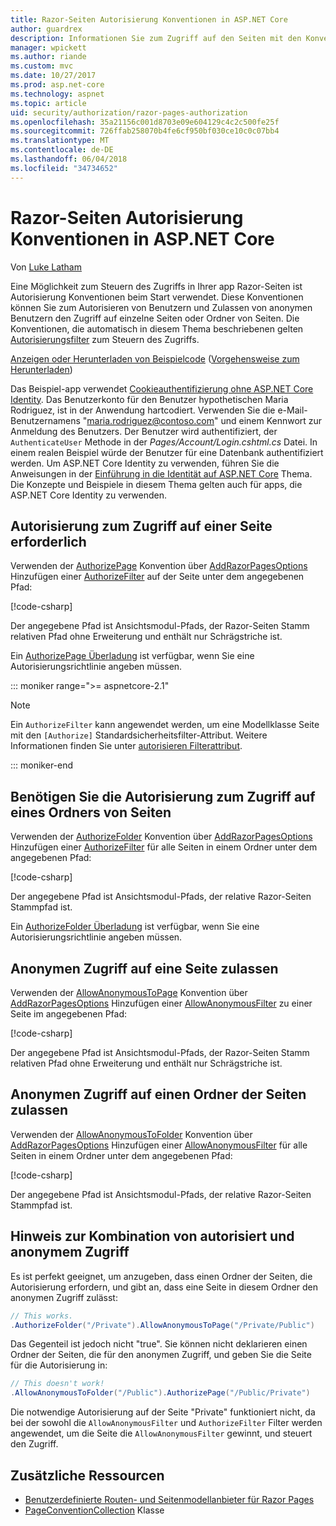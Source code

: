 ```yaml
---
title: Razor-Seiten Autorisierung Konventionen in ASP.NET Core
author: guardrex
description: Informationen Sie zum Zugriff auf den Seiten mit den Konventionen zu steuern, die Autorisierung von Benutzern und ermöglichen anonyme Benutzern den Zugriff auf Seiten oder Ordner von Seiten.
manager: wpickett
ms.author: riande
ms.custom: mvc
ms.date: 10/27/2017
ms.prod: asp.net-core
ms.technology: aspnet
ms.topic: article
uid: security/authorization/razor-pages-authorization
ms.openlocfilehash: 35a21156c001d8703e09e604129c4c2c500fe25f
ms.sourcegitcommit: 726ffab258070b4fe6cf950bf030ce10c0c07bb4
ms.translationtype: MT
ms.contentlocale: de-DE
ms.lasthandoff: 06/04/2018
ms.locfileid: "34734652"
---
```

# <a name="razor-pages-authorization-conventions-in-aspnet-core"></a>Razor-Seiten Autorisierung Konventionen in ASP.NET Core

Von [Luke Latham](https://github.com/guardrex)

Eine Möglichkeit zum Steuern des Zugriffs in Ihrer app Razor-Seiten ist Autorisierung Konventionen beim Start verwendet. Diese Konventionen können Sie zum Autorisieren von Benutzern und Zulassen von anonymen Benutzern den Zugriff auf einzelne Seiten oder Ordner von Seiten. Die Konventionen, die automatisch in diesem Thema beschriebenen gelten [Autorisierungsfilter](xref:mvc/controllers/filters#authorization-filters) zum Steuern des Zugriffs.

[Anzeigen oder Herunterladen von Beispielcode](https://github.com/aspnet/Docs/tree/master/aspnetcore/security/authorization/razor-pages-authorization/sample) ([Vorgehensweise zum Herunterladen](xref:tutorials/index#how-to-download-a-sample))

Das Beispiel-app verwendet [Cookieauthentifizierung ohne ASP.NET Core Identity](xref:security/authentication/cookie). Das Benutzerkonto für den Benutzer hypothetischen Maria Rodriguez, ist in der Anwendung hartcodiert. Verwenden Sie die e-Mail-Benutzernamens "maria.rodriguez@contoso.com" und einem Kennwort zur Anmeldung des Benutzers. Der Benutzer wird authentifiziert, der `AuthenticateUser` Methode in der *Pages/Account/Login.cshtml.cs* Datei. In einem realen Beispiel würde der Benutzer für eine Datenbank authentifiziert werden. Um ASP.NET Core Identity zu verwenden, führen Sie die Anweisungen in der [Einführung in die Identität auf ASP.NET Core](xref:security/authentication/identity) Thema. Die Konzepte und Beispiele in diesem Thema gelten auch für apps, die ASP.NET Core Identity zu verwenden.

## <a name="require-authorization-to-access-a-page"></a>Autorisierung zum Zugriff auf einer Seite erforderlich

Verwenden der [AuthorizePage](/dotnet/api/microsoft.extensions.dependencyinjection.pageconventioncollectionextensions.authorizepage) Konvention über [AddRazorPagesOptions](/dotnet/api/microsoft.extensions.dependencyinjection.mvcrazorpagesmvcbuilderextensions.addrazorpagesoptions) Hinzufügen einer [AuthorizeFilter](/dotnet/api/microsoft.aspnetcore.mvc.authorization.authorizefilter) auf der Seite unter dem angegebenen Pfad:

[!code-csharp[](razor-pages-authorization/samples/2.x/AuthorizationSample/Startup.cs?name=snippet1&highlight=2,4)]

Der angegebene Pfad ist Ansichtsmodul-Pfads, der Razor-Seiten Stamm relativen Pfad ohne Erweiterung und enthält nur Schrägstriche ist.

Ein [AuthorizePage Überladung](/dotnet/api/microsoft.extensions.dependencyinjection.pageconventioncollectionextensions.authorizepage#Microsoft_Extensions_DependencyInjection_PageConventionCollectionExtensions_AuthorizePage_Microsoft_AspNetCore_Mvc_ApplicationModels_PageConventionCollection_System_String_System_String_) ist verfügbar, wenn Sie eine Autorisierungsrichtlinie angeben müssen.

::: moniker range=">= aspnetcore-2.1"

> [!NOTE]
> Ein `AuthorizeFilter` kann angewendet werden, um eine Modellklasse Seite mit den `[Authorize]` Standardsicherheitsfilter-Attribut. Weitere Informationen finden Sie unter [autorisieren Filterattribut](xref:mvc/razor-pages/filter#authorize-filter-attribute).

::: moniker-end

## <a name="require-authorization-to-access-a-folder-of-pages"></a>Benötigen Sie die Autorisierung zum Zugriff auf eines Ordners von Seiten

Verwenden der [AuthorizeFolder](/dotnet/api/microsoft.extensions.dependencyinjection.pageconventioncollectionextensions.authorizefolder) Konvention über [AddRazorPagesOptions](/dotnet/api/microsoft.extensions.dependencyinjection.mvcrazorpagesmvcbuilderextensions.addrazorpagesoptions) Hinzufügen einer [AuthorizeFilter](/dotnet/api/microsoft.aspnetcore.mvc.authorization.authorizefilter) für alle Seiten in einem Ordner unter dem angegebenen Pfad:

[!code-csharp[](razor-pages-authorization/samples/2.x/AuthorizationSample/Startup.cs?name=snippet1&highlight=2,5)]

Der angegebene Pfad ist Ansichtsmodul-Pfads, der relative Razor-Seiten Stammpfad ist.

Ein [AuthorizeFolder Überladung](/dotnet/api/microsoft.extensions.dependencyinjection.pageconventioncollectionextensions.authorizefolder#Microsoft_Extensions_DependencyInjection_PageConventionCollectionExtensions_AuthorizeFolder_Microsoft_AspNetCore_Mvc_ApplicationModels_PageConventionCollection_System_String_System_String_) ist verfügbar, wenn Sie eine Autorisierungsrichtlinie angeben müssen.

## <a name="allow-anonymous-access-to-a-page"></a>Anonymen Zugriff auf eine Seite zulassen

Verwenden der [AllowAnonymousToPage](/dotnet/api/microsoft.extensions.dependencyinjection.pageconventioncollectionextensions.allowanonymoustopage) Konvention über [AddRazorPagesOptions](/dotnet/api/microsoft.extensions.dependencyinjection.mvcrazorpagesmvcbuilderextensions.addrazorpagesoptions) Hinzufügen einer [AllowAnonymousFilter](/dotnet/api/microsoft.aspnetcore.mvc.authorization.allowanonymousfilter) zu einer Seite im angegebenen Pfad:

[!code-csharp[](razor-pages-authorization/samples/2.x/AuthorizationSample/Startup.cs?name=snippet1&highlight=2,6)]

Der angegebene Pfad ist Ansichtsmodul-Pfads, der Razor-Seiten Stamm relativen Pfad ohne Erweiterung und enthält nur Schrägstriche ist.

## <a name="allow-anonymous-access-to-a-folder-of-pages"></a>Anonymen Zugriff auf einen Ordner der Seiten zulassen

Verwenden der [AllowAnonymousToFolder](/dotnet/api/microsoft.extensions.dependencyinjection.pageconventioncollectionextensions.allowanonymoustofolder) Konvention über [AddRazorPagesOptions](/dotnet/api/microsoft.extensions.dependencyinjection.mvcrazorpagesmvcbuilderextensions.addrazorpagesoptions) Hinzufügen einer [AllowAnonymousFilter](/dotnet/api/microsoft.aspnetcore.mvc.authorization.allowanonymousfilter) für alle Seiten in einem Ordner unter dem angegebenen Pfad:

[!code-csharp[](razor-pages-authorization/samples/2.x/AuthorizationSample/Startup.cs?name=snippet1&highlight=2,7)]

Der angegebene Pfad ist Ansichtsmodul-Pfads, der relative Razor-Seiten Stammpfad ist.

## <a name="note-on-combining-authorized-and-anonymous-access"></a>Hinweis zur Kombination von autorisiert und anonymem Zugriff

Es ist perfekt geeignet, um anzugeben, dass einen Ordner der Seiten, die Autorisierung erfordern, und gibt an, dass eine Seite in diesem Ordner den anonymen Zugriff zulässt:

```csharp
// This works.
.AuthorizeFolder("/Private").AllowAnonymousToPage("/Private/Public")
```

Das Gegenteil ist jedoch nicht "true". Sie können nicht deklarieren einen Ordner der Seiten, die für den anonymen Zugriff, und geben Sie die Seite für die Autorisierung in:

```csharp
// This doesn't work!
.AllowAnonymousToFolder("/Public").AuthorizePage("/Public/Private") 
```

Die notwendige Autorisierung auf der Seite "Private" funktioniert nicht, da bei der sowohl die `AllowAnonymousFilter` und `AuthorizeFilter` Filter werden angewendet, um die Seite die `AllowAnonymousFilter` gewinnt, und steuert den Zugriff.

## <a name="additional-resources"></a>Zusätzliche Ressourcen

* [Benutzerdefinierte Routen- und Seitenmodellanbieter für Razor Pages](xref:mvc/razor-pages/razor-pages-conventions)
* [PageConventionCollection](/dotnet/api/microsoft.aspnetcore.mvc.applicationmodels.pageconventioncollection) Klasse
